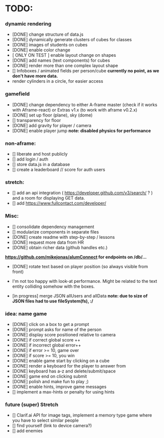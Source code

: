 # TODO:

### dynamic rendering
- [DONE] change structure of data.js
- [DONE] dynamically generate clusters of cubes for classes
- [DONE] images of students on cubes
- [DONE] enable color change
- [ ONLY ON TEST ] enable layout change on shapes
- [DONE] add names (text components) for cubes
- [DONE] render more than one complex layout shape
- [] Infoboxes / animated fields per person/cube
**currently no point, as we don't have more data.**
- render cylinders in a circle, for easier access

### gamefield
- [DONE] change dependency to either A-frame master (check if it works with Aframe-react) or Extras v1.x (to work with aframe v0.2.x)
- [DONE] set up floor (plane), sky (dome)
- [] transparency for floor
- [DONE] add gravity for player / camera
- [DONE] enable player jump
**note: disabled physics for performance**

### non-aframe:
- [] liberate and host publicly
- [] add login / auth
- [] store data.js in a database
- [] create a leaderboard // score for auth users

### stretch:
- [] add an api integration ( https://developer.github.com/v3/search/ ? ) and a room for displaying GET data.
- [] add https://www.fullcontact.com/developer/

### Misc:
- [] consolidate dependency management
- [] modularize components in separate files
- [DONE] create readme with step-by-step / lessons
- [DONE] request more data from HR
- [DONE] obtain richer data (github handles etc.)

**https://github.com/mikejonas/alumConnect for endpoints on /db/...**

- [DONE] rotate text based on player position (so always visible from front)
* I'm not too happy with look-at performance. Might be related to the text entity colliding somehow with the boxes.

- [in progress] merge JSON allUsers and allData 
**note: due to size of JSON files had to use fileSystem(fs), :/**

### idea: name game
- [DONE] click on a box to get a prompt
- [DONE] prompt asks for name of the person
- [DONE] display score positioned relative to camera
- [DONE] if correct global score ++
- [DONE] if incorrect global error++
- [DONE] if error >= 10, game over
- [DONE] if score >= 10, you win
- [DONE] enable game start by clicking on a cube
- [DONE] render a keyboard for the player to answer from
- [DONE] keyboard has a-z and delete/submit/space
- [DONE] game end on clicking submit
- [DONE] polish and make fun to play ;)
- [DONE] enable hints, improve game messages
- [] implement a max-hints or penalty for using hints

### future (super) Stretch
- [] Clarif.ai API for image tags, implement a memory type game where you have to select similar people
- [] find yourself (link to device camera?)
- [] add enemies
